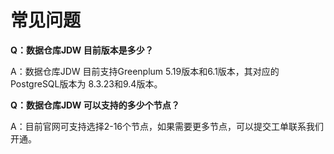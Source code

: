 # 常见问题

**Q：数据仓库JDW 目前版本是多少？**

A：数据仓库JDW 目前支持Greenplum 5.19版本和6.1版本，其对应的PostgreSQL版本为 8.3.23和9.4版本。

**Q：数据仓库JDW 可以支持的多少个节点？**

A：目前官网可支持选择2-16个节点，如果需要更多节点，可以提交工单联系我们开通。


